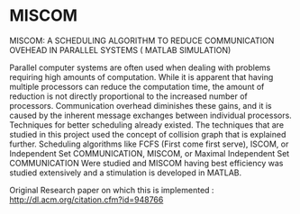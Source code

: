 # MISCOM
MISCOM: A SCHEDULING ALGORITHM TO REDUCE COMMUNICATION OVEHEAD IN PARALLEL SYSTEMS ( MATLAB SIMULATION)

Parallel computer systems are often used when dealing with problems requiring high
amounts of computation. While it is apparent that having multiple processors can
reduce the computation time, the amount of reduction is not directly proportional to
the increased number of processors. Communication overhead diminishes these
gains, and it is caused by the inherent message exchanges between individual
processors. Techniques for better scheduling already existed. The techniques that are
studied in this project used the concept of collision graph that is explained further.
Scheduling algorithms like FCFS (First come first serve), ISCOM, or Independent Set COMMUNICATION, MISCOM, or Maximal Independent Set COMMUNICATION
Were studied and MISCOM having best efficiency was studied extensively and a stimulation is developed in MATLAB.


Original Research paper on which this is implemented : http://dl.acm.org/citation.cfm?id=948766
